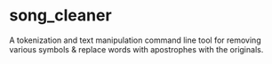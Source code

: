 # song_cleaner
A tokenization and text manipulation command line tool for removing various symbols &amp; replace words with apostrophes with the originals.
